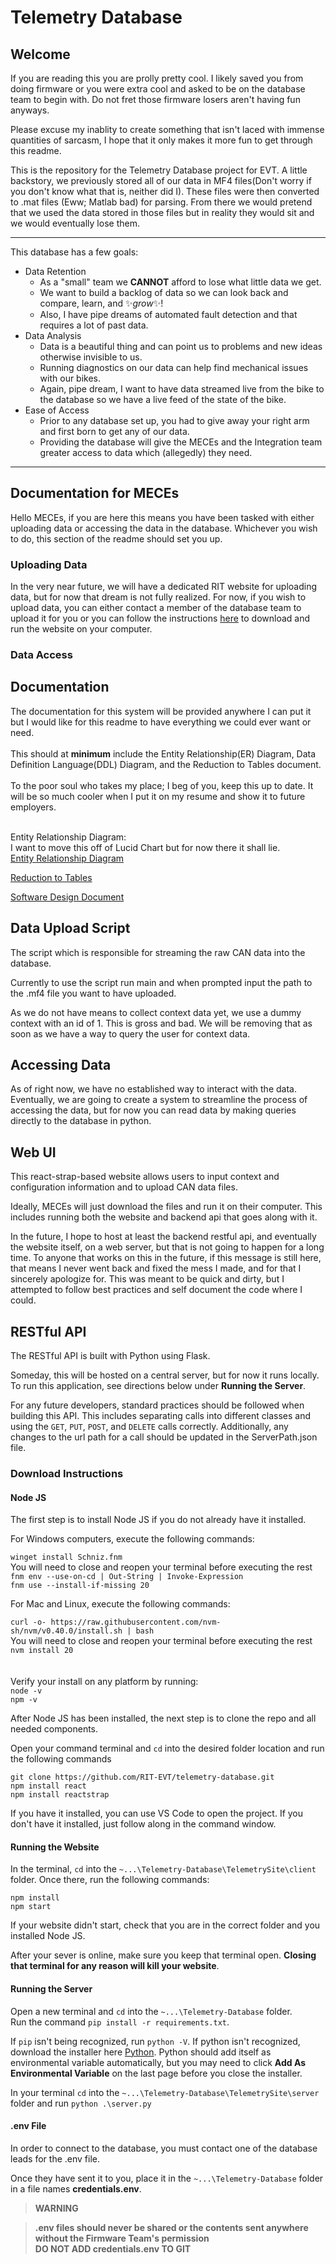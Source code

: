 # Telemetry Database

## Welcome

If you are reading this you are prolly pretty cool. I likely saved you from doing firmware or you were extra cool and asked to be on the database team to begin with. Do not fret those firmware losers aren't having fun anyways.<br>

Please excuse my inablity to create something that isn't laced with immense quantities of sarcasm, I hope that it only makes it more fun to get through this readme.<br>

This is the repository for the Telemetry Database project for EVT. A little backstory, we previously stored all of our data in MF4 files(Don't worry if you don't know what that is, neither did I). These files were then converted to .mat files (Eww; Matlab bad) for parsing. From there we would pretend that we used the data stored in those files but in reality they would sit and we would eventually lose them.<br>

---

This database has a few goals:

- Data Retention
  - As a "small" team we **CANNOT** afford to lose what little data we get.
  - We want to build a backlog of data so we can look back and compare, learn, and ✨*grow*✨!
  - Also, I have pipe dreams of automated fault detection and that requires a lot of past data.
- Data Analysis
  - Data is a beautiful thing and can point us to problems and new ideas otherwise invisible to us.
  - Running diagnostics on our data can help find mechanical issues with our bikes.
  - Again, pipe dream, I want to have data streamed live from the bike to the database so we have a live feed of the state of the bike.
- Ease of Access
  - Prior to any database set up, you had to give away your right arm and first born to get any of our data.
  - Providing the database will give the MECEs and the Integration team greater access to data which (allegedly) they need.

---

## Documentation for MECEs

Hello MECEs, if you are here this means you have been tasked with either uploading data or accessing the data in the database. Whichever you wish to do, this section of the readme should set you up.

### Uploading Data

In the very near future, we will have a dedicated RIT website for uploading data, but for now that dream is not fully realized. For now, if you wish to upload data, you can either contact a member of the database team to upload it for you or you can follow the instructions 
[here](#download-instructions) to download and run the website on your computer.

### Data Access



## Documentation

The documentation for this system will be provided anywhere I can put it but I would like for this readme to have everything we could ever want or need.<br>
<br>
This should at **minimum** include the Entity Relationship(ER) Diagram, Data Definition Language(DDL) Diagram, and the Reduction to Tables document.<br>
<br>
To the poor soul who takes my place; I beg of you, keep this up to date. It will be so much cooler when I put it on my resume and show it to future employers.<br>
<br>

Entity Relationship Diagram:<br>
I want to move this off of Lucid Chart but for now there it shall lie.<br>
[Entity Relationship Diagram](https://lucid.app/lucidchart/ff611a92-9484-4606-a11d-d142f54ee428/edit?viewport_loc=-2095%2C-830%2C4919%2C2456%2CMMHz0DLYv6yU&invitationId=inv_5c98f0bf-e268-4e23-afe7-0b5b771f8459)<br>

[Reduction to Tables](https://docs.google.com/document/d/1Dq0fAyz-GOTDRLL4TS9-DYxf0agS83yGcmjXoaB-jjU/edit?usp=sharing)<br>

[Software Design Document](https://docs.google.com/document/d/1QV6rSz8Uj5yaqdDihSC-XkMlvNX5aUmDrTravnWL-ts/edit?usp=sharing)<br>




## Data Upload Script

The script which is responsible for streaming the raw CAN data into the database.<br>

Currently to use the script run main and when prompted input the path to the .mf4 file you want to have uploaded.<br>

As we do not have means to collect context data yet, we use a dummy context with an id of 1. This is gross and bad. We will be removing that as soon as we have a way to query the user for context data.<br>


## Accessing Data

As of right now, we have no established way to interact with the data. Eventually, we are going to create a system to streamline the process of accessing the data, but for now you can read data by making queries directly to the database in python.


## Web UI 

This react-strap-based website allows users to input context and configuration information and to upload CAN data files.<br>

Ideally, MECEs will just download the files and run it on their computer. This includes running both the website and backend api that goes along with it.<br>

In the future, I hope to host at least the backend restful api, and eventually the website itself, on a web server, but that is not going to happen for a long time. To anyone that works on this in the future, if this message is still here, that means I never went back and fixed the mess I made, and for that I sincerely apologize for. This was meant to be quick and dirty, but I attempted to follow best practices and self document the code where I could. <br>

## RESTful API

The RESTful API is built with Python using Flask. <br>

Someday, this will be hosted on a central server, but for now it runs locally. To run this application, see directions below under **Running the Server**. <br>

For any future developers, standard practices should be followed when building this API. This includes separating calls into different classes and using the `GET`, `PUT`, `POST`, and `DELETE` calls correctly. Additionally, any changes to the url path for a call should be updated in the ServerPath.json file.

### Download Instructions


#### Node JS
The first step is to install Node JS if you do not already have it installed.<br>

For Windows computers, execute the following commands:

`winget install Schniz.fnm`<br>
You will need to close and reopen your terminal before executing the rest<br>
`fnm env --use-on-cd | Out-String | Invoke-Expression`<br>
`fnm use --install-if-missing 20`<br>

For Mac and Linux, execute the following commands:

`curl -o- https://raw.githubusercontent.com/nvm-sh/nvm/v0.40.0/install.sh | bash`<br>
You will need to close and reopen your terminal before executing the rest<br>
`nvm install 20`<br>
<br>
<br>
Verify your install on any platform by running:<br>
`node -v`<br>
`npm -v`<br>

After Node JS has been installed, the next step is to clone the repo and all needed components. <br>

Open your command terminal and `cd` into the desired folder location and run the following commands <br>

`git clone https://github.com/RIT-EVT/telemetry-database.git` <br>
`npm install react`<br>
`npm install reactstrap` <br>

If you have it installed, you can use VS Code to open the project. If you don't have it installed, just follow along in the command window. <br>

#### **Running the Website**

In the terminal, `cd` into the `~...\Telemetry-Database\TelemetrySite\client` folder. Once there, run the following commands: <br>

`npm install`<br>
`npm start` <br>

If your website didn't start, check that you are in the correct folder and you installed Node JS. <br>

After your sever is online, make sure you keep that terminal open. **Closing that terminal for any reason will kill your website**.<br>


#### **Running the Server**

Open a new terminal and `cd` into the `~...\Telemetry-Database` folder. <br>
Run the command `pip install -r requirements.txt`. <br>

If `pip` isn't being recognized, run `python -V`. If python isn't recognized, download the installer here [Python](https://www.python.org/downloads/). Python should add itself as environmental variable automatically, but you may need to click **Add As Environmental Variable** on the last page before you close the installer.<br>

In your terminal `cd` into the `~...\Telemetry-Database\TelemetrySite\server` folder and run `python .\server.py`

#### **.env File**

In order to connect to the database, you must contact one of the database leads for the .env file.<br> 

Once they have sent it to you, place it in the `~...\Telemetry-Database` folder in a file names **credentials.env**.

> **WARNING**

>**.env files should never be shared or the contents sent anywhere without the Firmware Team's permission** <br>
>**DO NOT ADD credentials.env TO GIT**
